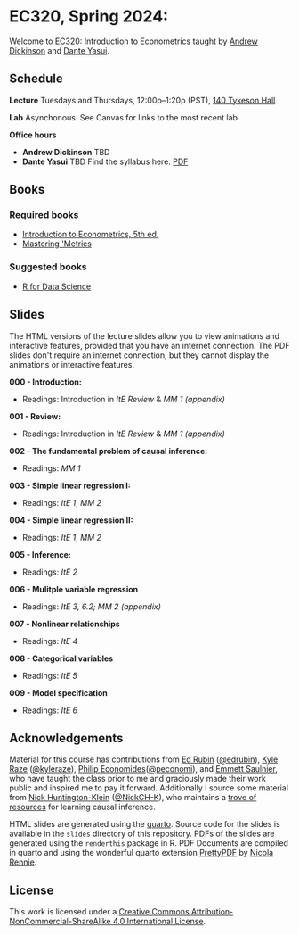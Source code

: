 # EC320, Spring 2024:   

Welcome to EC320: Introduction to Econometrics taught by [Andrew Dickinson](https://economics.uoregon.edu/profile/adickin3/) and [Dante Yasui](https://cas.uoregon.edu/directory/economics/all/dyasui).

## Schedule

**Lecture** Tuesdays and Thursdays, 12:00p–1:20p (PST), [140 Tykeson Hall](https://map.uoregon.edu/8f5f1a72c)

**Lab** Asynchonous. See Canvas for links to the most recent lab

**Office hours**

- **Andrew Dickinson** TBD 
- **Dante Yasui** TBD
Find the syllabus here: [PDF](https://ajdickinson.github.io/EC320S24/syllabus/syllabus.pdf)

## Books

### Required books

- [Introduction to Econometrics, 5th ed.](http://smile.amazon.com/Introduction-Econometrics-Christopher-Dougherty/dp/0199676828/) 
- [Mastering 'Metrics](https://www.amazon.com/Mastering-Metrics-Path-Cause-Effect/dp/0691152845/)

### Suggested books

- [R for Data Science](https://r4ds.had.co.nz/)

## Slides 

The HTML versions of the lecture slides allow you to view animations and interactive features, provided that you have an internet connection. The PDF slides don't require an internet connection, but they cannot display the animations or interactive features.

**000 - Introduction:** <!--[html](https://ajdickinson.github.io/EC320S23/slides/000-intro/000-main.html) | [PDF](https://ajdickinson.github.io/EC320S23/slides/000-intro/000-main.pdf) -->

- Readings: Introduction in *ItE Review* & *MM 1 (appendix)*

**001 - Review:** <!--[html](https://ajdickinson.github.io/EC320S23/slides/001-review/010-main.html) | [PDF](https://ajdickinson.github.io/EC320S23/slides/001-review/010-main.pdf) -->

- Readings: Introduction in *ItE Review* & *MM 1 (appendix)*

**002 - The fundamental problem of causal inference:** <!--[html](https://ajdickinson.github.io/EC320S23/slides/002-fundamental-problem/020-main.html) | [PDF](https://ajdickinson.github.io/EC320S23/slides/002-fundamental-problem/020-main.pdf) -->

- Readings: *MM 1*

**003 - Simple linear regression I:** <!--[html](https://ajdickinson.github.io/EC320S23/slides/003-ols/030-main.html) | [PDF](https://ajdickinson.github.io/EC320S23/slides/003-ols/030-main.pdf) -->

<!-- - Deriving OLS handout: [html](https://ajdickinson.github.io/EC320S23/slides/003-ols/ols-handout.html) | [PDF](https://ajdickinson.github.io/EC320S23/resources/ols-derived-inclass.pdf) _(in class)_ -->
- Readings: *ItE 1*, *MM 2*

**004 - Simple linear regression II:** <!--[html](https://ajdickinson.github.io/EC320S23/slides/004-ols-ii/040-main.html)-->

- Readings: *ItE 1*, *MM 2*

**005 - Inference:** <!--[html](https://ajdickinson.github.io/EC320S23/slides/005-inference/050-main.html) -->

- Readings: *ItE 2*

**006 - Mulitple variable regression** <!-- [html](https://ajdickinson.github.io/EC320S23/slides/006-multiple/060-main.html) -->

- Readings: *ItE 3, 6.2; MM 2 (appendix)*

**007 - Nonlinear relationships** <!-- [html](https://ajdickinson.github.io/EC320S23/slides/007-nonlinear/070-main.html) -->

- Readings: *ItE 4*

**008 - Categorical variables** <!-- [html](https://ajdickinson.github.io/EC320S23/slides/008-categorical/080-main.html) -->

- Readings: *ItE 5*

**009 - Model specification**

- Readings: *ItE 6*

## Acknowledgements

Material for this course has contributions from [Ed Rubin](http://edrub.in/) ([@edrubin](https://github.com/edrubin)), [Kyle Raze](https://kyleraze.com/) ([@kyleraze](https://github.com/kyleraze)), [Philip Economides](https://philip-economides.com/)([@peconomi](https://github.com/peconomi)), and [Emmett Saulnier](https://www.emmettsaulnier.com/), who have taught the class prior to me and graciously made their work public and inspired me to pay it forward. Additionally I source some material from [Nick Huntington-Klein](https://nickchk.com/) ([@NickCH-K](https://github.com/NickCH-K)), who maintains a [trove of resources](https://nickchk.com/causalgraphs.html) for learning causal inference.

HTML slides are generated using the [quarto](https://quarto.org/). Source code for the slides is available in the `slides` directory of this repository. PDFs of the slides are generated using the `renderthis` package in R. PDF Documents are compiled in quarto and using the wonderful quarto extension [PrettyPDF](https://github.com/nrennie/PrettyPDF) by [Nicola Rennie](https://nrennie.rbind.io/).

## License

This work is licensed under a [Creative Commons Attribution-NonCommercial-ShareAlike 4.0 International License](http://creativecommons.org/licenses/by-nc-sa/4.0/).

